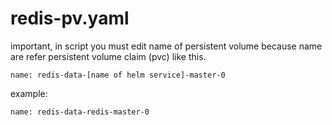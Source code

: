 # redis-pv.yaml

important, in script you must edit name of persistent volume because name are refer persistent volume claim (pvc) like this.
```
name: redis-data-[name of helm service]-master-0
```

example: 
```
name: redis-data-redis-master-0
```
